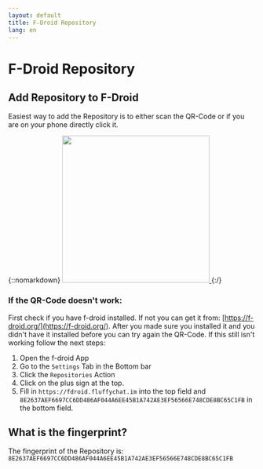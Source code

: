 ```yaml
---
layout: default
title: F-Droid Repository
lang: en
---
```

# F-Droid Repository

## Add Repository to F-Droid

Easiest way to add the Repository is to either scan the QR-Code or if you are on your phone directly click it.

{::nomarkdown}
<a href="fdroidrepos://fdroid.fluffychat.im/?fingerprint=8E2637AEF6697CC6DD486AF044A6EE45B1A742AE3EF56566E748CDE8BC65C1FB" >
    <img src="{{site.assets}}/images/qr-code.svg" width="300" height="300"/>
</a>
{:/}


### If the QR-Code doesn't work:

First check if you have f-droid installed. If not you can get it from: [https://f-droid.org/](https://f-droid.org/).
After you made sure you installed it and you didn't have it installed before you can try again the QR-Code.
If this still isn't working follow the next steps:

1. Open the f-droid App
2. Go to the `Settings` Tab in the Bottom bar
3. Click the `Repositories` Action
4. Click on the plus sign at the top.
5. Fill in `https://fdroid.fluffychat.im` into the top field and `8E2637AEF6697CC6DD486AF044A6EE45B1A742AE3EF56566E748CDE8BC65C1FB` in the bottom field.

## What is the fingerprint?

The fingerprint of the Repository is: `8E2637AEF6697CC6DD486AF044A6EE45B1A742AE3EF56566E748CDE8BC65C1FB`
